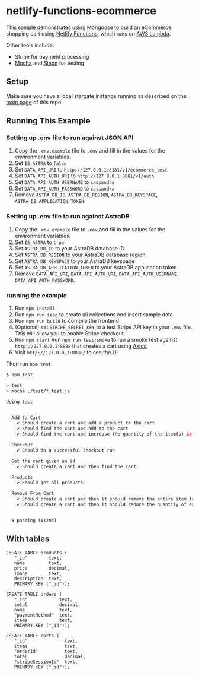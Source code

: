 # netlify-functions-ecommerce

This sample demonstrates using Mongoose to build an eCommerce shopping cart using [Netlify Functions](https://www.netlify.com/products/functions/), which runs on [AWS Lambda](https://mongoosejs.com/docs/lambda.html).

Other tools include:

* Stripe for payment processing
* [Mocha](https://masteringjs.io/mocha) and [Sinon](https://masteringjs.io/sinon) for testing

## Setup

Make sure you have a local stargate instance running as described on the [main page](../README.md) of this repo.

## Running This Example 
### Setting up .env file to run against JSON API
1. Copy the `.env.example` file to `.env` and fill in the values for the environment variables.
2. Set `IS_ASTRA` to `false`
3. Set `DATA_API_URI` to `http://127.0.0.1:8181/v1/ecommerce_test`
4. Set `DATA_API_AUTH_URI` to `http://127.0.0.1:8081/v1/auth`
5. Set `DATA_API_AUTH_USERNAME` to `cassandra`
6. Set `DATA_API_AUTH_PASSWORD` to `cassandra`
7. Remove `ASTRA_DB_ID`, `ASTRA_DB_REGION`, `ASTRA_DB_KEYSPACE`, `ASTRA_DB_APPLICATION_TOKEN`

### Setting up .env file to run against AstraDB
1. Copy the `.env.example` file to `.env` and fill in the values for the environment variables.
2. Set `IS_ASTRA` to `true`
3. Set `ASTRA_DB_ID` to your AstraDB database ID
4. Set `ASTRA_DB_REGION` to your AstraDB database region
5. Set `ASTRA_DB_KEYSPACE` to your AstraDB keyspace
6. Set `ASTRA_DB_APPLICATION_TOKEN` to your AstraDB application token
7. Remove `DATA_API_URI`, `DATA_API_AUTH_URI`, `DATA_API_AUTH_USERNAME`, `DATA_API_AUTH_PASSWORD`.

### running the example
1. Run `npm install`
2. Run `npm run seed` to create all collections and insert sample data
3. Run `npm run build` to compile the frontend
4. (Optional) set `STRIPE_SECRET_KEY` to a test Stripe API key in your `.env` file. This will allow you to enable Stripe checkout.
5. Run `npm start`
Run `npm run test:smoke` to run a smoke test against `http://127.0.0.1:8888` that creates a cart using [Axios](https://masteringjs.io/axios).
6. Visit `http://127.0.0.1:8888/` to see the UI

Then run `npm test`.

```sh
$ npm test

> test
> mocha ./test/*.test.js

Using test


  Add to Cart
    ✔ Should create a cart and add a product to the cart
    ✔ Should find the cart and add to the cart
    ✔ Should find the cart and increase the quantity of the item(s) in the cart

  Checkout
    ✔ Should do a successful checkout run

  Get the cart given an id
    ✔ Should create a cart and then find the cart.

  Products
    ✔ Should get all products.

  Remove From Cart
    ✔ Should create a cart and then it should remove the entire item from it.
    ✔ Should create a cart and then it should reduce the quantity of an item from it.


  8 passing (112ms)
```


## With tables

```
CREATE TABLE products (
   "_id"        text, 
   name         text,
   price        decimal,
   image        text,
   description  text,
   PRIMARY KEY ("_id"));

CREATE TABLE orders (
   "_id"            text, 
   total            decimal,
   name             text,
   "paymentMethod"  text,
   items            text,
   PRIMARY KEY ("_id"));

CREATE TABLE carts (
   "_id"              text, 
   items              text,
   "orderId"          text,
   total              decimal,
   "stripeSessionId"  text,
   PRIMARY KEY ("_id"));
```